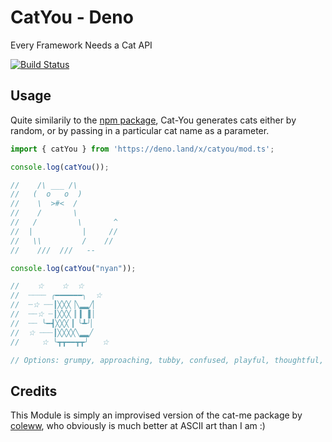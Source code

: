 # CatYou - Deno
Every Framework Needs a Cat API

[![Build Status](https://travis-ci.org/SuperC03/CatYou-Deno.svg?branch=master)](https://travis-ci.org/SuperC03/CatYou-Deno)

## Usage
Quite similarily to the [npm package](https://www.npmjs.com/package/cat-me), Cat-You generates cats either by random, or by passing in a particular cat name as a parameter.

```javascript
import { catYou } from 'https://deno.land/x/catyou/mod.ts';

console.log(catYou());

//    /\ ___ /\
//   (  o   o  )
//    \  >#<  /
//    /       \
//   /         \       ^
//  |           |     //
//   \\         /    //
//    ///  ///   --

console.log(catYou("nyan"));

//    ☆    ☆  ☆
//  ┈┈┈┈ ╭━━━━━━╮  ☆
//  ┈☆ ┈┈┃╳╳╳▕╲▂▂╱▏
//  ┈┈☆ ┈┃╳╳╳▕▏▍▕▍▏
//  ┈┈ ╰━┫╳╳╳▕▏╰┻╯▏
//  ☆ ┈┈┈┃╳╳╳╳╲▂▂╱
//     ☆ ╰┳┳━━┳┳╯   ☆

// Options: grumpy, approaching, tubby, confused, playful, thoughtful, delighted, nyan, resting
```


## Credits
This Module is simply an improvised version of the cat-me package by [coleww](https://github.com/coleww), who obviously is much better at ASCII art than I am :)
